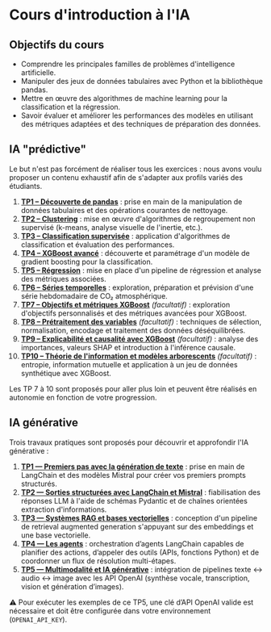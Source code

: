 # Cours d'introduction à l'IA

## Objectifs du cours
- Comprendre les principales familles de problèmes d'intelligence artificielle.
- Manipuler des jeux de données tabulaires avec Python et la bibliothèque pandas.
- Mettre en œuvre des algorithmes de machine learning pour la classification et la régression.
- Savoir évaluer et améliorer les performances des modèles en utilisant des métriques adaptées et des techniques de préparation des données.

## IA "prédictive"

Le but n'est pas forcément de réaliser tous les exercices : nous avons voulu proposer un contenu exhaustif afin de s'adapter aux profils variés des étudiants.

1. [**TP1 – Découverte de pandas**](IA%20pr%C3%A9dictive/TP1/TP_Pandas_Enonce.md) : prise en main de la manipulation de données tabulaires et des opérations courantes de nettoyage.
2. [**TP2 – Clustering**](IA%20pr%C3%A9dictive/TP2_Clustering/TP2_Clustering_Enonce.md) : mise en œuvre d'algorithmes de regroupement non supervisé (k-means, analyse visuelle de l'inertie, etc.).
3. [**TP3 – Classification supervisée**](IA%20pr%C3%A9dictive/TP3_Classification/TP_Classification_Apprentissage_Supervise_Enonce_v3.md) : application d'algorithmes de classification et évaluation des performances.
4. [**TP4 – XGBoost avancé**](IA%20pr%C3%A9dictive/TP4_XGBoost/TP4_XGBoost_Avance.md) : découverte et paramétrage d'un modèle de gradient boosting pour la classification.
5. [**TP5 – Régression**](IA%20pr%C3%A9dictive/TP5_Regression/TP5_Regression_Validation.md) : mise en place d'un pipeline de régression et analyse des métriques associées.
6. [**TP6 – Séries temporelles**](IA%20pr%C3%A9dictive/TP6_Series_Temporelles/TP6_Series_Temporelles.md) : exploration, préparation et prévision d'une série hebdomadaire de CO₂ atmosphérique.
7. [**TP7 – Objectifs et métriques XGBoost**](IA%20pr%C3%A9dictive/TP7_XGBoost_Objectifs_Metriques/TP7_XGBoost_Objectifs_Metriques.md) *(facultatif)* : exploration d'objectifs personnalisés et des métriques avancées pour XGBoost.
8. [**TP8 – Prétraitement des variables**](IA%20pr%C3%A9dictive/TP8_Pretraitement_Variables/TP8_Pretraitement_Variables.md) *(facultatif)* : techniques de sélection, normalisation, encodage et traitement des données déséquilibrées.
9. [**TP9 – Explicabilité et causalité avec XGBoost**](IA%20pr%C3%A9dictive/TP9_XGBoost_Explicabilite_Causalite/TP9_XGBoost_Explicabilite_Causalite.md) *(facultatif)* : analyse des importances, valeurs SHAP et introduction à l'inférence causale.
10. [**TP10 – Théorie de l'information et modèles arborescents**](IA%20pr%C3%A9dictive/TP10_Theorie_Information/TP10_Theorie_Information.md) *(facultatif)* : entropie, information mutuelle et application à un jeu de données synthétique avec XGBoost.

Les TP 7 à 10 sont proposés pour aller plus loin et peuvent être réalisés en autonomie en fonction de votre progression.

## IA générative

Trois travaux pratiques sont proposés pour découvrir et approfondir l'IA générative :

1. [**TP1 — Premiers pas avec la génération de texte**](IA%20g%C3%A9n%C3%A9rative/TP1_Premiers_Pas_LangChain_Mistral.md) : prise en main de LangChain et des modèles Mistral pour créer vos premiers prompts structurés.
2. [**TP2 — Sorties structurées avec LangChain et Mistral**](IA%20g%C3%A9n%C3%A9rative/TP2_Sorties_Structurees.md) : fiabilisation des réponses LLM à l'aide de schémas Pydantic et de chaînes orientées extraction d'informations.
3. [**TP3 — Systèmes RAG et bases vectorielles**](IA%20g%C3%A9n%C3%A9rative/TP3_RAG_Vecteurs.md) : conception d'un pipeline de retrieval augmented generation s'appuyant sur des embeddings et une base vectorielle.
4. [**TP4 — Les agents**](IA%20g%C3%A9n%C3%A9rative/TP4_Agents_LangChain.md) : orchestration d’agents LangChain capables de planifier des actions, d’appeler des outils (APIs, fonctions Python) et de coordonner un flux de résolution multi-étapes.
5. [**TP5 — Multimodalité et IA générative**](IA%20g%C3%A9n%C3%A9rative/TP5_Multimodalite.md) : intégration de pipelines texte ↔ audio ↔ image avec les API OpenAI (synthèse vocale, transcription, vision et génération d’images).

⚠️ Pour exécuter les exemples de ce TP5, une clé d’API OpenAI valide est nécessaire et doit être configurée dans votre environnement (`OPENAI_API_KEY`).
